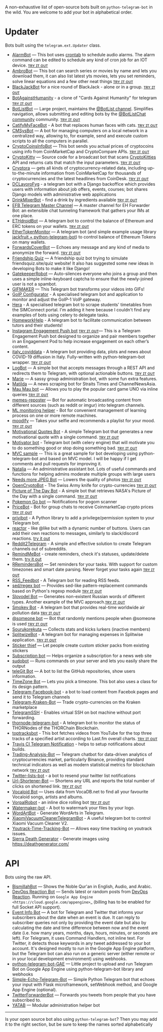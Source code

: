 A non-exhaustive list of open-source bots built on `python-telegram-bot` in the wild. You are welcome to add your bot in alphabetical order.

# Updater
Bots built using the `telegram.ext.Updater` class.

* [AlarmBot](https://github.com/guysoft/AlarmBot) — This bot uses [crontab](https://en.wikipedia.org/wiki/Cron) to schedule audio alarms. The alarm command can be edited to schedule any kind of cron job for an IOT device. [ᴛʀʏ ɪᴛ ᴏᴜᴛ](https://t.me/alarmbot)
* [AmbroBot](https://github.com/Ambro17/AmbroBot) — This bot can search series or movies by name and lets you download them, it can also list latest yts movies, lets you set reminders, solve linear equations and a few other neat things [ᴛʀʏ ɪᴛ ᴏᴜᴛ](https://t.me/CuervoBot)
* [BlackJackBot](https://github.com/d-Rickyy-b/Python-BlackJackBot) for a nice round of BlackJack - alone or in a group. [ᴛʀʏ ɪᴛ ᴏᴜᴛ](https://t.me/blackjackbot)
* [BotAgainstHumanity](https://gitlab.com/OctoNezd/bot_against_humanity) - a clone of "Cards Against Humanity" for telegram [ᴛʀʏ ɪᴛ ᴏᴜᴛ](https://t.me/humanity_against_bot)
* [BotListBot](https://github.com/JosXa/BotListBot) — Large project, maintains the [@BotList channel](https://t.me/botlist). Simplifies navigation, allows submitting and editing bots by the [@BotListChat community](https://t.me/botlistchat) community. [ᴛʀʏ ɪᴛ ᴏᴜᴛ](https://t.me/botlistbot)
* [CatifyMyFaceBot](https://github.com/Gondolav/catify-my-face-bot) - A bot that replaces human faces with cats. [ᴛʀʏ ɪᴛ ᴏᴜᴛ](https://t.me/CatifyMyFaceBot)
* [CMSysBot](https://github.com/oddworldng/cmsysbot-telegram) — A bot for managing computers on a local network in a centralized way, allowing to, for example, send and execute custom scripts to all the computers in parallel.
* [CryptoCoinsInfoBot](https://github.com/lytves/crypto-coins-info-bot-v2) — This bot sends you actual prices of cryptocoins using info from CoinMarketCap and CryptoCompare APIs. [ᴛʀʏ ɪᴛ ᴏᴜᴛ](https://t.me/cryptocoinsinfobot)
* [CryptoKitty](https://github.com/xlanor/CryptoKitties) — Source code for a broadcast bot that scans [CryptoKitties](https://www.cryptokitties.co/) API and returns cats that match the input parameters.  [ᴛʀʏ ɪᴛ ᴏᴜᴛ](https://t.me/cryptokittybot)
* [Cryptora](https://github.com/izanmubarak/Cryptora) — gets all kinds of cryptocurrency-related data, including up-to-the-minute information from CoinMarketCap for thousands of cryptocurrencies and the latest headlines from CoinDesk. [ᴛʀʏ ɪᴛ ᴏᴜᴛ](https://t.me/cryptorabot)
* [DCLavoroFvg](https://github.com/marcotessarotto/dclavorofvg-bot) - a telegram bot with a Django backoffice which provides users with information about job offers, events, courses; bot shares Django models with administrative web applications
* [DrinkMixerBot](https://github.com/jac08h/DrinkMixerBot) - find a drink by ingredients available [ᴛʀʏ ɪᴛ ᴏᴜᴛ](https://t.me/drinkmixerbot)
* [EFB Telegram Master Channel](https://github.com/blueset/efb-telegram-master/) — A master channel for EH Forwarder Bot: an extensible chat tunneling framework that gathers your IMs at one place.
* [ETHdroidBot](https://github.com/lytves/ETHdroidBot) — A telegram bot to control the balance of Ethereum and ERC tokens on your wallets. [ᴛʀʏ ɪᴛ ᴏᴜᴛ](https://t.me/ETHdroidBot)
* [EtherTokenMonitor](https://github.com/zzzzlzzzz/EtherTokenMonitor) — A telegram bot (and simple example usage library [jackfruit + python-telegram-bot](https://github.com/zzzzlzzzz/jackfruit)) to control balance of Ethereum Tokens on many wallets.
* [ForwardsCoverBot](https://github.com/91DarioDev/ForwardsCoverBot) — Echoes any message and any kind of media to anonymize the forward. [ᴛʀʏ ɪᴛ ᴏᴜᴛ](https://t.me/forwardscoverbot)
* [Friendship Quiz](https://github.com/alistvt/friendship-quiz-bot) — A friendship quiz bot trying to simulate friendsquiz.site/quiz website! It also has suggested some new ideas in developing Bots to make it like Django!
* [GatekeeperRobot](https://github.com/Juhannuspukki/gatekeeper-bot) — Auto-silences everyone who joins a group and then uses a simple inline-keyboard captcha to ensure that the newly-joined user is not a spambot.
* [GIFMAKER](https://github.com/sjfbo/video-to-gif-telegram-bot) — This Telegram bot transforms your videos into GIFs!
* [GoIP Configurator](https://github.com/dangoriaynov/goip-configurator) - A specialised telegram bot and application to monitor and adjust the GoIP-1 VoIP gateway.
* [Hera](https://github.com/xlanor/SIM-UoW-Timetable-bot) - A specialised telegram bot to scrape students' timetables from the SIMConnect portal. I'm adding it here because I couldn't find any examples of bots using celery to delegate tasks.
* [HomeworkHelp](https://github.com/leeweiminsg/homework-help-bot) - A telegram bot to facilitate communication between tutors and their students!
* [Instagram Engagement Push bot](https://github.com/konichar/Engagement-Pushbot)  [ᴛʀʏ ɪᴛ ᴏᴜᴛ](https://t.me/chukwudi_pushbot)— This is a Telegram Engagement Push bot designed to organize and pair members together in an Engagement Pod to help increase engagement on each other’s content.
* [italy_coviddata](https://github.com/MCilento93/italy_coviddata) - A telegram bot providing data, plots and news about COVID-19 diffusion in Italy. Fully-written with python-telegram-bot wrapper. [ᴛʀʏ ɪᴛ ᴏᴜᴛ](https://t.me/italycoviddataBot)
* [LogBot](https://github.com/apiad/logbot) — A simple bot that accepts messages through a REST API and redirects them to Telegram, with optional actionable buttons. [ᴛʀʏ ɪᴛ ᴏᴜᴛ](https://t.me/apiad_demo_logbot)
* [Marie](https://github.com/PaulSonOfLars/tgbot) — A sassy group administration bot, with some fun extra features.
* [Matilda](https://github.com/xlanor/matilda) — A news scraping bot for Straits Times and ChannelNewsAsia.
* [Mau Mau bot](https://github.com/jh0ker/mau_mau_bot) — Allows you to play the popular card game UNO via inline queries [ᴛʀʏ ɪᴛ ᴏᴜᴛ](https://t.me/unobot)
* [memes-reposter](https://github.com/vaniakosmos/memes-reposter) — Bot for automatic broadcasting content from different sources (such as reddit or imgur) into telegram channels.
* [ML monitoring helper](https://github.com/snk4tr/ML-monitoring-helper) - Bot for convenient management of learning process on one or more remote machines.
* [moodify](https://github.com/samsontmr/moodify) — Takes your selfie and recommends a playlist for your mood.  [ᴛʀʏ ɪᴛ ᴏᴜᴛ](https://t.me/moodifybot)
* [Motivational Quotes Bot](https://github.com/SumitAgr/MotivationalQuotes-Bot) - A simple Telegram bot that generates a new motivational quote with a single command. [ᴛʀʏ ɪᴛ ᴏᴜᴛ](http://t.me/MotivationalQuotes_Bot)
* [Motivator bot](https://github.com/SabaunT/bot-motivator) - Telegram bot (with celery engine) that will motivate you to do something good or stop doing something bad. [ᴛʀʏ ɪᴛ ᴏᴜᴛ](https://t.me/PersuaderBot)
* [MVC sample](https://github.com/mmdaz/mvc_model_bot_developing) -- This is a great sample for bot developing using python-telegram-bot and based on MVC model. I will be happy if I get comments and pull requests for improving it.
* [Natalia](https://github.com/Whalepool/Natalia) — An administrative assistant bot. Lots of useful commands and functions for helping admins moderate multiple groups with large users
* [Needs more JPEG Bot](https://github.com/zeroone2numeral2/nmjpeg-bot) — Lowers the quality of photos [ᴛʀʏ ɪᴛ ᴏᴜᴛ](https://t.me/nmjpegbot)
* [OpenCryptoBot](https://github.com/Endogen/OpenCryptoBot) - The Swiss Army knife for crypto-currencies [ᴛʀʏ ɪᴛ ᴏᴜᴛ](https://t.me/opencryptobot)
* [Picture of The Day Bot](https://github.com/SumitAgr/PictureofTheDay-Bot) - A simple bot that retrieves NASA's Picture of the Day with a single command. [ᴛʀʏ ɪᴛ ᴏᴜᴛ](https://github.com/SumitAgr/PictureofTheDay-Bot)
* [Pokemon Go bot](https://github.com/eugenio412/PogomBOT) — Notifications for pogom scanner
* [PriceBot](https://github.com/lytves/pricebot) - Bot for group chats to receive CoinmarketCap crypto prices  [ᴛʀʏ ɪᴛ ᴏᴜᴛ](https://t.me/iamcryptobot)
* [privibot](https://github.com/pawamoy/privibot) - A Python library to add a privilege/permission system to your Telegram bot.
* [reactor](https://github.com/vanyakosmos/reactor) - like @like but with a dynamic number of buttons. Users can add their own reactions to messages, similarly to slack/discord reactions. [try it out](https://t.me/emojinator_bot)
* [Reddit2Telegram](https://gitlab.com/tea-project/reddit2telegram) - A simple and effective solution to create Telegram channels out of subreddits. 
* [RemindMeBot](https://github.com/dmakeienko/remind_me_bot) - create reminders, check it's statuses, update/delete them. [try it out](https://t.me/how_to_find_name_for_bot)
* [RRemindersBot](https://github.com/Ambro17/RemindersBot) — Set reminders for your tasks. With support for custom timezones and smart date parsing. Never forget your tasks again [ᴛʀʏ ɪᴛ ᴏᴜᴛ](https://t.me/RRemindersBot)
* [RSS_Feedbot](https://github.com/Dextroz/RSS_Feederbot/) - A Telegram bot for reading RSS feeds.
* [sed/regex bot](https://github.com/zeroone2numeral2/regex-bot) — Provides sed-like pattern-replacement commands based on Python's regexp module [ᴛʀʏ ɪᴛ ᴏᴜᴛ](https://t.me/sedbbot)
* [Slovodel Bot](https://github.com/weiss-d/slovodel-bot) — Generates non-existent Russian words of different types. Another example of the MVC approach.[ᴛʀʏ ɪᴛ ᴏᴜᴛ](http://t.me/slovodel_bot)
* [Smokey Bot](https://github.com/udit-001/smokey-bot) - A telegram bot that provides real-time worldwide air pollution data [ᴛʀʏ ɪᴛ ᴏᴜᴛ](https://t.me/smokey_bot)
* [@someone bot](https://github.com/zeroone2numeral2/someone-bot) — Bot that randomly mentions people when @someone is used [ᴛʀʏ ɪᴛ ᴏᴜᴛ](https://t.me/randmentionbot)
* [Sourukorekuta](https://github.com/Mojurasu/sourukorekuta) — Collects stats and kicks lurkers (inactive members)
* [SplitwizeBot](https://github.com/krnbatra/SplitwiseTelegramBot) - A telegram bot for managing expenses in Splitwise application. [ᴛʀʏ ɪᴛ ᴏᴜᴛ](https://t.me/SplitwizeBot)
* [Sticker thief](https://github.com/zeroone2numeral2/sticker-thief) — Let people create custom sticker packs from existing stickers
* [Subscription bot](https://github.com/AlexLoushkin/TelegramSubscriptionBot) — Helps organize a subscription for a news web site
* [sudobot](https://github.com/bvanrijn/sudobot) — Runs commands on your server and lets you easily share the output
* [teleGit Bot](https://github.com/HeavenH/teleGit) — A bot to list the GitHub repositories, show users information.
* [TimeZone Bot](https://gist.github.com/guysoft/4f220fe407a9bff37e3feff9f60f83a7) — Lets you pick a timezone. This bot also uses a class for its design pattern.
* [Telegram-Facebook-bot](https://github.com/MorenK1/telegram-facebook-bot/blob/master/README.md) - a bot to load content from Facebok pages and send it to Telegram channels
* [Telegram-Kraken-Bot](https://github.com/Endogen/Telegram-Kraken-Bot) — Trade crypto-currencies on the Kraken marketplace
* [TelegramSSH](https://github.com/wwilliamcook/TelegramSSH) - Enables virtual SSH on bot machine without port forwarding.
* [thornode-telegram-bot](https://github.com/block42-blockchain-company/thornode-telegram-bot) - A telegram bot to monitor the status of THORNodes of the THORChain Blockchain.
* [toptracksbot](https://github.com/pltnk/toptracksbot) - This bot fetches videos from YouTube for the top three tracks of a specified artist according to Last.fm overall charts. [ᴛʀʏ ɪᴛ ᴏᴜᴛ](https://t.me/toptracksbot)
* [Travis CI Telegram Notification](https://github.com/vanyakosmos/travis-tg-notifier) - helps to setup notifications about builds.
* [Trading-Analysis-Bot](https://github.com/trinhvv/trading-analysis-bot) — Telegram chatbot for data-driven analytics of cryptocurrencies market, particularly Binance, providing standard technical indicators as well as modern statistical metrics for blockchain network [ᴛʀʏ ɪᴛ ᴏᴜᴛ](https://t.me/trading_analysis_bot)
* [Twitter-lists-bot](https://github.com/lytves/twitter-lists-bot) - a bot to resend your twitter list notifications
* [Url-Shortener-Bot](https://github.com/paradox70/url-shortener-goo.gl) — Shortens any URL and reports the total number of clicks on shortened link. [ᴛʀʏ ɪᴛ ᴏᴜᴛ](http://t.me/shortenMyUrlBot)
* [Vocaloid Bot](https://github.com/bomjacob/VocaBot) — Uses data from VocaDB.net to find all your favourite Vocaloid songs, artists and albums.
* [VorpalRobot](https://github.com/Tronikart/VorpalRobot) - an inline dice rolling bot [ᴛʀʏ ɪᴛ ᴏᴜᴛ](https://t.me/VorpalRobot)
* [Watermaker-bot](https://github.com/alistvt/watermarker-bot) - A bot to watermark your files by your logo.
* [WordArtBot](https://github.com/mrfelipenoronha/WordArtBot) - Generate WordArts in Telegram.
* [XiaomiVacuumCleanerTelegramBot](https://github.com/Matze693/XiaomiVacuumCleanerTelegramBot) - A useful telegram bot to control Xiaomi Vacuum Cleaner V2.
* [Youtrack-Time-Tracking-Bot](https://github.com/MgCoders/tt-bot) — Allows easy time tracking on youtrack issues.
* [Sierra Death Generator](https://github.com/skhaz/telegram-sierradeathgenerator) - Generate images using https://deathgenerator.com/
 
# API
Bots using the raw API.

* [BismillahBot](https://github.com/rahiel/BismillahBot) — Shows the Noble Qur'an in English, Audio, and Arabic.
* [DevOps Reaction Bot](https://github.com/leandrotoledo/gae-devops-reaction-telegram-bot) — Sends latest or random posts from [DevOps Reaction](http://devopsreactions.tumblr.com/). Running on `Google App Engine <https://cloud.google.com/appengine>`_ (billing has to be enabled for full Socket API support).
* [Event Info Bot](https://bitbucket.org/rgambra/event-info-bot/) — A bot for Telegram and Twitter that informs your subscribers about the date when an event is due. It can reply to subscriber queries not only by providing the event date but also by calculating the date and time difference between now and the event date (i.e. how many years, months, days, hours, minutes, or seconds are left). For Telegram, it uses Command Handlers, not inline text. For Twitter, it detects those keywords in any tweet addressed to your bot account. It's designed mostly to run in the Google App Engine platform, but the Telegram bot can also run on a generic server (either remote or in your local development environment) using webhooks.
* [python-telegram-bot-GAE](https://github.com/FollonSaxBass/python-telegram-bot-GAE) — Little project to upload and run Telegram Bot on Google App Engine using python-telegram-bot library and webhooks
* [Simple-Echo-Telegram-Bot](https://github.com/sooyhwang/Simple-Echo-Telegram-Bot) — Simple Python Telegram bot that echoes your input with Flask microframework, setWebhook method, and Google App Engine (optional).
* [TwitterForwarderBot](https://github.com/franciscod/telegram-twitter-forwarder-bot) — Forwards you tweets from people that you have subscribed to.
* [YATAB](https://github.com/Nhoya/YATAB/) — Modular administration helper bot


---
Is your open source bot also using `python-telegram-bot`? Then you may add it to the right section, but be sure to keep the names sorted alphabetically